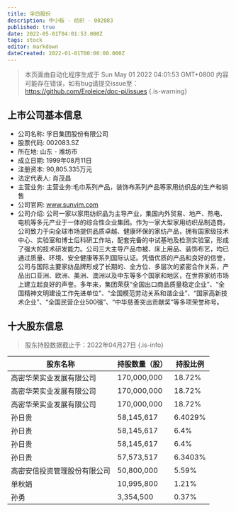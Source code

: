 ```yaml
---
title: 孚日股份
description: 中小板 - 纺织 - 002083
published: true
date: 2022-05-01T04:01:53.000Z
tags: stock
editor: markdown
dateCreated: 2022-01-01T00:00:00.000Z
---
```


> 本页面由自动化程序生成于 Sun May 01 2022 04:01:53 GMT+0800
> 内容可能存在错误，如有bug请提交issue至：https://github.com/Eroleice/doc-pi/issues
{.is-warning}

## 上市公司基本信息
- 公司名称: 孚日集团股份有限公司
- 股票代码: 002083.SZ
- 所在地: 山东 - 潍坊市
- 成立日期: 1999年08月11日
- 注册资本: 90,805.335万元
- 法定代表人: 肖茂昌
- 主营业务: 主营业务:毛巾系列产品，装饰布系列产品等家用纺织品的生产和销售
- 公司官网: www.sunvim.com
- 公司介绍: 公司一家以家用纺织品为主导产业，集国内外贸易、地产、热电、电机等多元产业于一体的综合性企业集团。作为一家大型家用纺织品制造商，公司致力于向全球市场提供品质卓越、健康环保的家纺产品，拥有国家级技术中心、实验室和博士后科研工作站，配套完备的中试基地及检测实验室，形成了强大的技术研发能力。公司三大主导产品巾被、床上用品、装饰布艺，均已通过质量、环境、安全健康等系列国际认证。凭借优质的产品和良好的信誉，公司与国际主要家纺品牌形成了长期的、全方位、多层次的紧密合作关系，产品出口亚洲、欧洲、美洲、澳洲以及中东等多个国家和地区，在世界家纺市场上建立起良好的声誉。多年来，集团荣获“全国出口商品质量稳定企业”、“全国精神文明建设工作先进单位”、“全国模范劳动关系和谐企业”、“国家高新技术企业”、“全国民营企业500强”、“中华慈善突出贡献奖”等多项荣誉称号。


## 十大股东信息
> 股东持股数据截止于：2022年04月27日
{.is-info}

| 股东名称 | 持股数量（股） | 持股比例 |
| --- | --- | --- |
| 高密华荣实业发展有限公司 | 170,000,000 | 18.72% |
| 高密华荣实业发展有限公司 | 170,000,000 | 18.72% |
| 高密华荣实业发展有限公司 | 170,000,000 | 18.72% |
| 孙日贵 | 58,145,617 | 6.4029% |
| 孙日贵 | 58,145,617 | 6.4% |
| 孙日贵 | 58,145,617 | 6.4% |
| 孙日贵 | 57,573,517 | 6.3403% |
| 高密安信投资管理股份有限公司 | 50,800,000 | 5.59% |
| 单秋娟 | 10,995,800 | 1.21% |
| 孙勇 | 3,354,500 | 0.37% |




